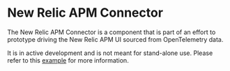 # New Relic APM Connector

The New Relic APM Connector is a component that is part of an effort to
prototype driving the New Relic APM UI sourced from OpenTelemetry data.

It is in active development and is not meant for stand-alone use. Please refer
to this [example](../../examples/newrelicapm/README.md) for more information.
